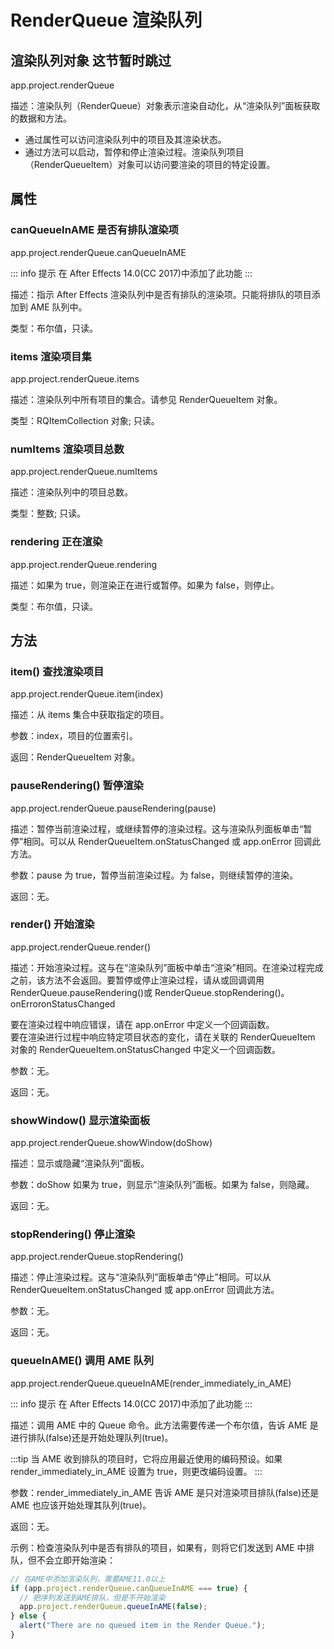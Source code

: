 # RenderQueue 渲染队列

## 渲染队列对象 这节暂时跳过

app.project.renderQueue

描述：渲染队列（RenderQueue）对象表示渲染自动化，从“渲染队列”面板获取的数据和方法。

- 通过属性可以访问渲染队列中的项目及其渲染状态。
- 通过方法可以启动，暂停和停止渲染过程。渲染队列项目（RenderQueueItem）对象可以访问要渲染的项目的特定设置。

## 属性

### canQueueInAME 是否有排队渲染项

app.project.renderQueue.canQueueInAME

::: info 提示
在 After Effects 14.0(CC 2017)中添加了此功能
:::

描述：指示 After Effects 渲染队列中是否有排队的渲染项。只能将排队的项目添加到 AME 队列中。

类型：布尔值，只读。

### items 渲染项目集

app.project.renderQueue.items

描述：渲染队列中所有项目的集合。请参见 RenderQueueItem 对象。

类型：RQItemCollection 对象; 只读。

### numItems 渲染项目总数

app.project.renderQueue.numItems

描述：渲染队列中的项目总数。

类型：整数; 只读。

### rendering 正在渲染

app.project.renderQueue.rendering

描述：如果为 true，则渲染正在进行或暂停。如果为 false，则停止。

类型：布尔值，只读。

## 方法

### item() 查找渲染项目

app.project.renderQueue.item(index)

描述：从 items 集合中获取指定的项目。

参数：index，项目的位置索引。

返回：RenderQueueItem 对象。

### pauseRendering() 暂停渲染

app.project.renderQueue.pauseRendering(pause)

描述：暂停当前渲染过程，或继续暂停的渲染过程。这与渲染队列面板单击“暂停”相同。可以从 RenderQueueItem.onStatusChanged 或 app.onError 回调此方法。

参数：pause 为 true，暂停当前渲染过程。为 false，则继续暂停的渲染。

返回：无。

### render() 开始渲染

app.project.renderQueue.render()

描述：开始渲染过程。这与在“渲染队列”面板中单击“渲染”相同。在渲染过程完成之前，该方法不会返回。要暂停或停止渲染过程，请从或回调调用 RenderQueue.pauseRendering()或 RenderQueue.stopRendering()。onErroronStatusChanged

要在渲染过程中响应错误，请在 app.onError 中定义一个回调函数。  
要在渲染进行过程中响应特定项目状态的变化，请在关联的 RenderQueueItem 对象的 RenderQueueItem.onStatusChanged 中定义一个回调函数。

参数：无。

返回：无。

### showWindow() 显示渲染面板

app.project.renderQueue.showWindow(doShow)

描述：显示或隐藏“渲染队列”面板。

参数：doShow 如果为 true，则显示“渲染队列”面板。如果为 false，则隐藏。

返回：无。

### stopRendering() 停止渲染

app.project.renderQueue.stopRendering()

描述：停止渲染过程。这与“渲染队列”面板单击“停止”相同。可以从 RenderQueueItem.onStatusChanged 或 app.onError 回调此方法。

参数：无。

返回：无。

### queueInAME() 调用 AME 队列

app.project.renderQueue.queueInAME(render_immediately_in_AME)

::: info 提示
在 After Effects 14.0(CC 2017)中添加了此功能
:::

描述：调用 AME 中的 Queue 命令。此方法需要传递一个布尔值，告诉 AME 是进行排队(false)还是开始处理队列(true)。

:::tip
当 AME 收到排队的项目时，它将应用最近使用的编码预设。如果 render_immediately_in_AME 设置为 true，则更改编码设置。
:::

参数：render_immediately_in_AME 告诉 AME 是只对渲染项目排队(false)还是 AME 也应该开始处理其队列(true)。

返回：无。

示例：检查渲染队列中是否有排队的项目，如果有，则将它们发送到 AME 中排队，但不会立即开始渲染：

```javascript
// 在AME中添加渲染队列，需要AME11.0以上
if (app.project.renderQueue.canQueueInAME === true) {
  // 把序列发送到AME排队，但是不开始渲染
  app.project.renderQueue.queueInAME(false);
} else {
  alert("There are no queued item in the Render Queue.");
}
```

